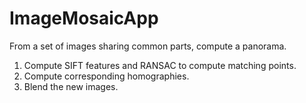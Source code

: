 # ImageMosaicApp

From a set of images sharing common parts, compute a panorama.

1. Compute SIFT features and RANSAC to compute matching points.
2. Compute corresponding homographies.
3. Blend the new images.
